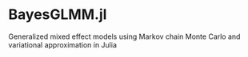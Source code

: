 # BayesGLMM.jl
 Generalized mixed effect models using Markov chain Monte Carlo and variational approximation in Julia
